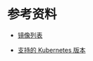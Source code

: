 # 参考资料

- [镜像列表](https://hub.docker.com/u/labring)

- [支持的 Kubernetes 版本](https://hub.docker.com/r/labring/kubernetes/tags)
